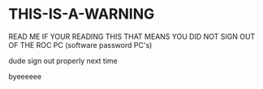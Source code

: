 # THIS-IS-A-WARNING
READ ME
IF YOUR READING THIS THAT MEANS YOU DID NOT SIGN OUT OF THE ROC PC (software password PC's)

dude sign out properly next time

byeeeeee
